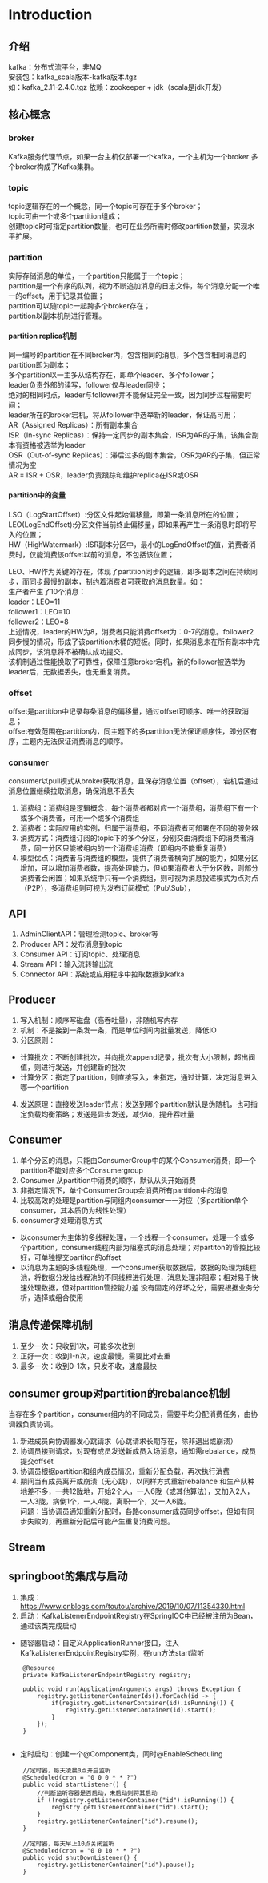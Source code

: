 # Introduction
## 介绍
kafka：分布式流平台，非MQ   
安装包：kafka_scala版本-kafka版本.tgz   
如：kafka_2.11-2.4.0.tgz
依赖：zookeeper + jdk（scala是jdk开发）

## 核心概念
### broker
Kafka服务代理节点，如果一台主机仅部署一个kafka，一个主机为一个broker 
多个broker构成了Kafka集群。

### topic
topic逻辑存在的一个概念，同一个topic可存在于多个broker；   
topic可由一个或多个partition组成；   
创建topic时可指定partition数量，也可在业务所需时修改partition数量，实现水平扩展。

### partition
实际存储消息的单位，一个partition只能属于一个topic；   
partition是一个有序的队列，视为不断追加消息的日志文件，每个消息分配一个唯一的offset，用于记录其位置；   
partition可以随topic一起跨多个broker存在；    
partition以副本机制进行管理。

#### partition replica机制
同一编号的partition在不同broker内，包含相同的消息，多个包含相同消息的partition即为副本；   
多个partition以一主多从结构存在，即单个leader、多个follower；   
leader负责外部的读写，follower仅与leader同步；   
绝对的相同时点，leader与follower并不能保证完全一致，因为同步过程需要时间；   
leader所在的broker宕机，将从follower中选举新的leader，保证高可用；   
AR（Assigned Replicas）：所有副本集合   
ISR（In-sync Replicas）：保持一定同步的副本集合，ISR为AR的子集，该集合副本有资格被选举为leader     
OSR（Out-of-sync Replicas）：滞后过多的副本集合，OSR为AR的子集，但正常情况为空    
AR = ISR + OSR，leader负责跟踪和维护replica在ISR或OSR   

#### partition中的变量
LSO（LogStartOffset）:分区文件起始偏移量，即第一条消息所在的位置；   
LEO(LogEndOffset):分区文件当前终止偏移量，即如果再产生一条消息时即将写入的位置；   
HW（HighWatermark）:ISR副本分区中，最小的LogEndOffset的值，消费者消费时，仅能消费该offset以前的消息，不包括该位置；    
  
LEO、HW作为关键的存在，体现了partition同步的逻辑，即多副本之间在持续同步，而同步最慢的副本，制约着消费者可获取的消息数量。如：   
生产者产生了10个消息：   
leader：LEO=11   
follower1：LEO=10   
follower2：LEO=8   
上述情况，leader的HW为8，消费者只能消费offset为：0-7的消息。follower2同步慢的情况，形成了该partition木桶的短板。同时，如果消息未在所有副本中完成同步，该消息将不被确认成功提交。     
该机制通过性能换取了可靠性，保障任意broker宕机，新的follower被选举为leader后，无数据丢失，也无重复消费。

### offset
offset是partition中记录每条消息的偏移量，通过offset可顺序、唯一的获取消息；   
offset有效范围在partition内，同主题下的多partition无法保证顺序性，即分区有序，主题内无法保证消费消息的顺序。

### consumer
consumer以pull模式从broker获取消息，且保存消息位置（offset），宕机后通过消息位置继续拉取消息，确保消息不丢失
1. 消费组：消费组是逻辑概念，每个消费者都对应一个消费组，消费组下有一个或多个消费者，可用一个或多个消费组
2. 消费者：实际应用的实例，归属于消费组，不同消费者可部署在不同的服务器
3. 消费方式：消费组订阅的topic下的多个分区，分别交由消费组下的消费者消费，同一分区只能被组内的一个消费组消费（即组内不能重复消费）
4. 模型优点：消费者与消费组的模型，提供了消费者横向扩展的能力，如果分区增加，可以增加消费者数，提高处理能力，但如果消费者大于分区数，则部分消费者会闲置；如果系统中只有一个消费组，则可视为消息投递模式为点对点（P2P），多消费组则可视为发布订阅模式（Pub\Sub），

## API
1. AdminClientAPI：管理检测topic、broker等
2. Producer API：发布消息到topic
3. Consumer API：订阅topic、处理消息
4. Stream API：输入流转输出流
5. Connector API：系统或应用程序中拉取数据到kafka

## Producer
1. 写入机制：顺序写磁盘（高吞吐量），非随机写内存
2. 机制：不是接到一条发一条，而是单位时间内批量发送，降低IO
3. 分区原则：
- 计算批次：不断创建批次，并向批次append记录，批次有大小限制，超出阀值，则进行发送，并创建新的批次
- 计算分区：指定了partition，则直接写入，未指定，通过计算，决定消息进入哪一个partition
4. 发送原理：直接发送leader节点；发送到哪个partition默认是伪随机，也可指定负载均衡策略；发送是异步发送，减少io，提升吞吐量

## Consumer
1. 单个分区的消息，只能由ConsumerGroup中的某个Consumer消费，即一个partition不能对应多个Consumergroup
2. Consumer 从partition中消费的顺序，默认从头开始消费
3. 非指定情况下，单个ConsumerGroup会消费所有partition中的消息
4. 比较高效的处理是partition与同组内consumer一一对应（多partition单个consumer，其本质仍为线性处理）
5. consumer才处理消息方式
- 以consumer为主体的多线程处理，一个线程一个consumer，处理一个或多个partition，consumer线程内部为阻塞式的消息处理；对partiton的管控比较好，可单独提交partiton的offset
- 以消息为主题的多线程处理，一个consumer获取数据后，数据的处理为线程池，将数据分发给线程池的不同线程进行处理，消息处理非阻塞；相对易于快速处理数据，但对partition管控能力差
没有固定的好坏之分，需要根据业务分析，选择或组合使用

## 消息传递保障机制
1. 至少一次：只收到1次，可能多次收到
2. 正好一次：收到1-n次，速度最慢，需要比对去重
3. 最多一次：收到0-1次，只发不收，速度最快

## consumer group对partition的rebalance机制
当存在多个partition，consumer组内的不同成员，需要平均分配消费任务，由协调器负责协调。   
1. 新进成员向协调器发心跳请求（心跳请求长期存在，除非退出或崩溃）
2. 协调员接到请求，对现有成员发送新成员入场消息，通知需rebalance，成员提交offset
3. 协调员根据partition和组内成员情况，重新分配负载，再次执行消费
4. 期间当有成员离开或崩溃（无心跳），以同样方式重新rebalance
和生产队种地差不多，一共12陇地，开始2个人，一人6陇（或其他算法），又加入2人，一人3陇，病倒1个，一人4陇，离职一个，又一人6陇。   
问题：当协调员通知重新分配时，各路consumer成员同步offset，但如有同步失败的，再重新分配后可能产生重复消费问题。

## Stream


## springboot的集成与启动
1. 集成：https://www.cnblogs.com/toutou/archive/2019/10/07/11354330.html   
2. 启动：KafkaListenerEndpointRegistry在SpringIOC中已经被注册为Bean，通过该类完成启动
- 随容器启动：自定义ApplicationRunner接口，注入KafkaListenerEndpointRegistry实例，在run方法start监听
```
    @Resource
    private KafkaListenerEndpointRegistry registry;
    
    public void run(ApplicationArguments args) throws Exception {
        registry.getListenerContainerIds().forEach(id -> {
            if(registry.getListenerContainer(id).isRunning()) {
                registry.getListenerContainer(id).start();
            }
        });
    }
    
```
- 定时启动：创建一个@Component类，同时@EnableScheduling
```
    //定时器，每天凌晨0点开启监听
    @Scheduled(cron = "0 0 0 * * ?")
    public void startListener() {
        //判断监听容器是否启动，未启动则将其启动
        if (!registry.getListenerContainer("id").isRunning()) {
            registry.getListenerContainer("id").start();
        }
        registry.getListenerContainer("id").resume();
    }

    //定时器，每天早上10点关闭监听
    @Scheduled(cron = "0 0 10 * * ?")
    public void shutDownListener() {
        registry.getListenerContainer("id").pause();
    }
```
